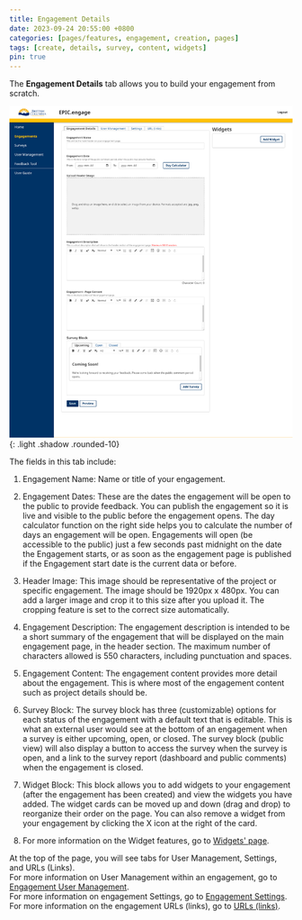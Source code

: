 ```yaml
---
title: Engagement Details
date: 2023-09-24 20:55:00 +0800
categories: [pages/features, engagement, creation, pages]
tags: [create, details, survey, content, widgets]
pin: true
---
```

The **Engagement Details** tab allows you to build your engagement from scratch. 

![Engagement Details](/assets/UserGuideImages/Images/engagement-details/engagement-details-engagement-details-page.png){: .light .shadow .rounded-10}

The fields in this tab include:
1. Engagement Name: Name or title of your engagement.
   
2. Engagement Dates: These are the dates the engagement will be open to the public to provide feedback. You can publish the engagement so it is live and visible to the public before the engagement opens. The day calculator function on the right side helps you to calculate the number of days an engagement will be open. Engagements will open (be accessible to the public) just a few seconds past midnight on the date the Engagement starts, or as soon as the engagement page is published if the Engagement start date is the current data or before. 
   
3. Header Image: This image should be representative of the project or specific engagement. The image should be 1920px x 480px. You can add a larger image and crop it to this size after you upload it. The cropping feature is set to the correct size automatically. 
   
4. Engagement Description: The engagement description is intended to be a short summary of the engagement that will be displayed on the main engagement page, in the header section. The maximum number of characters allowed is 550 characters, including punctuation and spaces.
   
5. Engagement Content: The engagement content provides more detail about the engagement. This is where most of the engagement content such as project details should be.
    
6. Survey Block: The survey block has three (customizable) options for each status of the engagement with a default text that is editable. This is what an external user would see at the bottom of an engagement when a survey is either upcoming, open, or closed. The survey block (public view) will also display a button to access the survey when the survey is open, and a link to the survey report (dashboard and public comments) when the engagement is closed.

7. Widget Block: This block allows you to add widgets to your engagement (after the engagement has been created) and view the widgets you have added. The widget cards can be moved up and down (drag and drop) to reorganize their order on the page. You can also remove a widget from your engagement by clicking the X icon at the right of the card.
   
8. For more information on the Widget features, go to [Widgets' page](/met-guide/posts/widgets/).

At the top of the page, you will see tabs for User Management, Settings, and URLs (Links).  
For more information on User Management within an engagement, go to [Engagement User Management](/met-guide/posts/engagement-UM/).    
For more information on engagement Settings, go to [Engagement Settings](/met-guide/posts/engagement-settings/).  
For more information on the engagement URLs (links), go to [URLs (links)](/met-guide/posts/engagement-URLs/).
